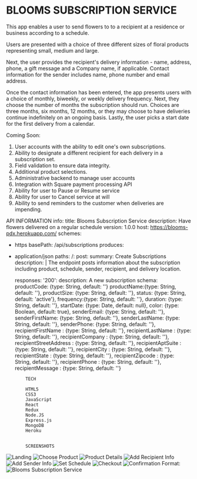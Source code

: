 # BLOOMS SUBSCRIPTION SERVICE

This app enables a user to send flowers to to a recipient at a residence or business according to a schedule.

Users are presented with a choice of three different sizes of floral products representing small, medium and large. 

Next, the user provides the recipient's delivery information - name, address, phone, a gift message and a Company name, if applicable. Contact information for the sender includes name, phone number and email address.

Once the contact information has been entered, the app presents users with a choice of monthly, biweekly, or weekly delivery frequency. Next, they choose the number of months the subscription should run. Choices are three months, six months, 12 months, or they may choose to have deliveries continue indefinitely on an ongoing basis. Lastly, the user picks a start date for the first delivery from a calendar.

Coming Soon:
 1) User accounts with the ability to edit one's own subscriptions.
 2) Ability to designate a different recipient for each delivery in a subscription set.
 3) Field validation to ensure data integrity.
 4) Additional product selections.
 5) Administrative backend to manage user accounts
 6) Integration with Square payment processing API
 7) Ability for user to Pause or Resume service
 8) Ability for user to Cancel service at will
 9) Ability to send reminders to the customer when deliveries are impending.


API INFORMATION
info:
  title: Blooms Subscription Service
  description: Have flowers delivered on a regular schedule
  version: 1.0.0
host: https://blooms-pdx.herokuapp.com/
schemes:
  - https
basePath: /api/subscriptions
produces:
  - application/json
paths:
  /:
    post:
      summary: Create Subscriptions
      description: |
        The  endpoint posts information about the subscription
        including product, schedule, sender, recipient, and delivery location.

      responses:
        '200':
          description: A new subscription
          schema:
            productCode: {type: String, default: ''}
            productName:{type: String, default: ''},
            productSize: {type: String, default: ''},
            status: {type: String, default: 'active'},
            frequency:{type: String, default: ''},
            duration: {type: String, default: ''},
            startDate: {type: Date, default: null},
            color: {type: Boolean, default: true},
            senderEmail: {type: String, default: ''},
            senderFirstName: {type: String, default: ''},
            senderLastName: {type: String, default: ''},
            senderPhone: {type: String, default: ''},
            recipientFirstName : {type: String, default: ''},
            recipientLastName :  {type: String, default: ''},
            recipientCompany :  {type: String, default: ''},
            recipientStreetAddress :  {type: String, default: ''},
            recipientAptSuite :  {type: String, default: ''},
            recipientCity :  {type: String, default: ''},
            recipientState :  {type: String, default: ''},
            recipientZipcode :  {type: String, default: ''},
            recipientPhone :  {type: String, default: ''},
            recipientMessage :  {type: String, default: ''}

            
            TECH 

            HTML5
            CSS3
            JavaScript
            React
            Redux
            Node.JS
            Express.js
            MongoDB
            Heroku
          
            
            SCREENSHOTS
![Landing](/screenshots/screen0.PNG)
![Choose Product](/screenshots/screen1.PNG)
![Product Details](/screenshots/screen2.PNG)
![Add Recipient Info](/screenshots/screen3.PNG)
![Add Sender Info](/screenshots/screen4.PNG)
![Set Schedule](/screenshots/screen5.PNG)
![Checkout](/screenshots/screen6.PNG)
![Confirmation](/screenshots/screen7.PNG)
Format: ![Blooms Subscription Service](https://blooms-pdx.herokuapp.com/)
